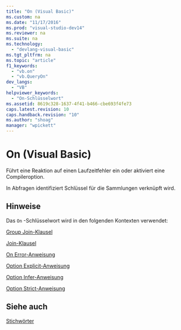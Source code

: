 ```yaml
---
title: "On (Visual Basic)"
ms.custom: na
ms.date: "11/17/2016"
ms.prod: "visual-studio-dev14"
ms.reviewer: na
ms.suite: na
ms.technology: 
  - "devlang-visual-basic"
ms.tgt_pltfrm: na
ms.topic: "article"
f1_keywords: 
  - "vb.on"
  - "vb.QueryOn"
dev_langs: 
  - "VB"
helpviewer_keywords: 
  - "On-Schlüsselwort"
ms.assetid: 8619c328-1637-4f41-b466-cbe693f4fe73
caps.latest.revision: 10
caps.handback.revision: "10"
ms.author: "shoag"
manager: "wpickett"
---
```

# On (Visual Basic)
Führt eine Reaktion auf einen Laufzeitfehler ein oder aktiviert eine Compileroption.  
  
 In Abfragen identifiziert Schlüssel für die Sammlungen verknüpft wird.  
  
## Hinweise  
 Das `On` \-Schlüsselwort wird in den folgenden Kontexten verwendet:  
  
 [Group Join\-Klausel](../Topic/Group%20Join%20Clause%20\(Visual%20Basic\).md)  
  
 [Join\-Klausel](../Topic/Join%20Clause%20\(Visual%20Basic\).md)  
  
 [On Error\-Anweisung](../Topic/On%20Error%20Statement%20\(Visual%20Basic\).md)  
  
 [Option Explicit\-Anweisung](../Topic/Option%20Explicit%20Statement%20\(Visual%20Basic\).md)  
  
 [Option Infer\-Anweisung](../Topic/Option%20Infer%20Statement.md)  
  
 [Option Strict\-Anweisung](../Topic/Option%20Strict%20Statement.md)  
  
## Siehe auch  
 [Stichwörter](../Topic/Keywords%20\(Visual%20Basic\).md)